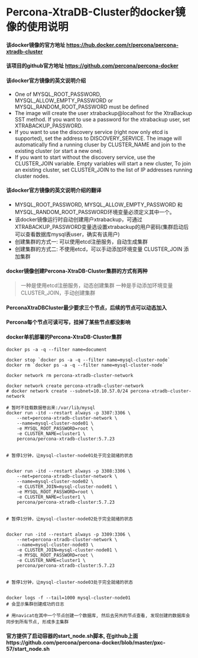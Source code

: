 # Percona-XtraDB-Cluster的docker镜像的使用说明

#### 该docker镜像的官方地址  https://hub.docker.com/r/percona/percona-xtradb-cluster
#### 该项目的github官方地址  https://github.com/percona/percona-docker

#### 该docker官方镜像的英文说明介绍
* One of MYSQL_ROOT_PASSWORD, MYSQL_ALLOW_EMPTY_PASSWORD or MYSQL_RANDOM_ROOT_PASSWORD must be defined
* The image will create the user xtrabackup@localhost for the XtraBackup SST method. If you want to use a password for the xtrabackup user, set XTRABACKUP_PASSWORD.
* If you want to use the discovery service (right now only etcd is supported), set the address to DISCOVERY_SERVICE. The image will automatically find a running cluser by CLUSTER_NAME and join to the existing cluster (or start a new one).
* If you want to start without the discovery service, use the CLUSTER_JOIN variable. Empty variables will start a new cluster, To join an existing cluster, set CLUSTER_JOIN to the list of IP addresses running cluster nodes.
#### 该docker官方镜像的英文说明介绍的翻译
* MYSQL_ROOT_PASSWORD, MYSQL_ALLOW_EMPTY_PASSWORD 和 MYSQL_RANDOM_ROOT_PASSWORD环境变量必须定义其中一个。
* 该docker镜像运行时自动创建用户xtrabackup，可通过XTRABACKUP_PASSWORD变量选设置xtrabackup的用户密码(集群启动后可以查看数据库mysql表user，确实有该用户)
* 创建集群的方式一: 可以使用etcd注册服务，自动生成集群
* 创建集群的方式二: 不使用etcd，可以手动添加环境变量 CLUSTER_JOIN 添加集群

#### docker镜像创建Percona-XtraDB-Cluster集群的方式有两种
> 一种是使用etcd注册服务，动态创建集群
> 一种是手动添加环境变量 CLUSTER_JOIN，手动创建集群

#### PerconaXtraDBCluster最少要求三个节点，后续的节点可以动态加入

#### Percona每个节点可读可写，挂掉了某些节点都没影响

#### docker单机部署的Percona-XtraDB-Cluster集群
```
docker ps -a -q --filter name=document

docker stop `docker ps -a -q --filter name=mysql-cluster-node`
docker rm `docker ps -a -q --filter name=mysql-cluster-node`

docker network rm percona-xtradb-cluster-network

docker network create percona-xtradb-cluster-network
# docker network create --subnet=10.10.57.0/24 percona-xtradb-cluster-network

# 暂时不挂载数据卷出来:/var/lib/mysql
docker run -itd --restart always -p 3307:3306 \
    --net=percona-xtradb-cluster-network \
    --name=mysql-cluster-node01 \
    -e MYSQL_ROOT_PASSWORD=root \
    -e CLUSTER_NAME=cluster1 \
    percona/percona-xtradb-cluster:5.7.23


# 暂停1分钟，让mysql-cluster-node01处于完全就绪的状态


docker run -itd --restart always -p 3308:3306 \
    --net=percona-xtradb-cluster-network \
    --name=mysql-cluster-node02 \
    -e CLUSTER_JOIN=mysql-cluster-node01 \
    -e MYSQL_ROOT_PASSWORD=root \
    -e CLUSTER_NAME=cluster1 \
    percona/percona-xtradb-cluster:5.7.23


# 暂停1分钟，让mysql-cluster-node02处于完全就绪的状态


docker run -itd --restart always -p 3309:3306 \
    --net=percona-xtradb-cluster-network \
    --name=mysql-cluster-node03 \
    -e CLUSTER_JOIN=mysql-cluster-node01 \
    -e MYSQL_ROOT_PASSWORD=root \
    -e CLUSTER_NAME=cluster1 \
    percona/percona-xtradb-cluster:5.7.23


# 暂停1分钟，让mysql-cluster-node03处于完全就绪的状态


docker logs -f --tail=1000 mysql-cluster-node01
# 会显示集群创建成功的日志

# 用navicat在其中一个节点创建一个数据库, 然后去另外的节点查看, 发现创建的数据库会同步到所有节点, 形成多主集群
```



#### 官方提供了启动容器的start_node.sh脚本, 在github上面https://github.com/percona/percona-docker/blob/master/pxc-57/start_node.sh